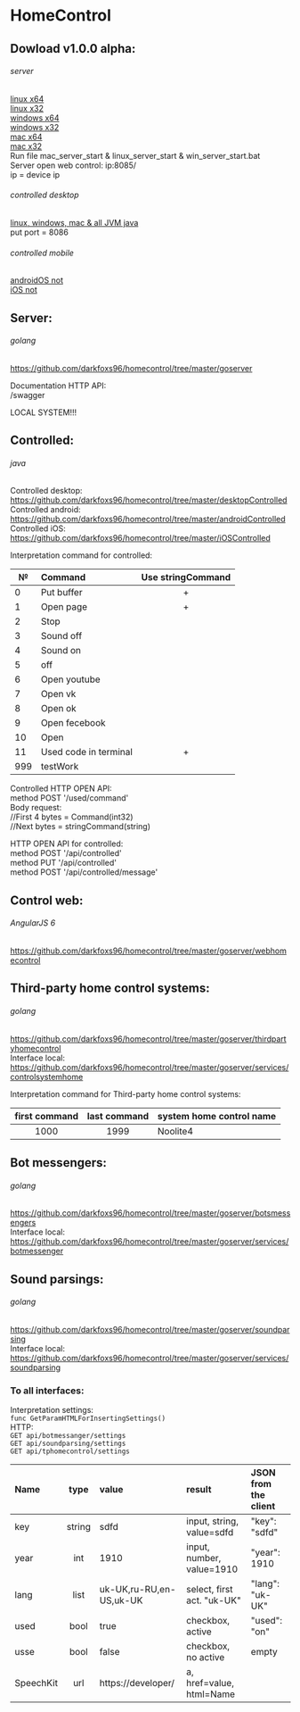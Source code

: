 # HomeControl

Dowload v1.0.0 alpha:  
-------  
###### server ######  
[linux x64](https://yadi.sk/d/-gZ0Ukfo3YAyEY)  
[linux x32](https://yadi.sk/d/0klunNZ43YAyDY)  
[windows x64](https://yadi.sk/d/4kPHF7sW3YAyN4)  
[windows x32](https://yadi.sk/d/hU1hXCag3YAyLz)  
[mac x64](https://yadi.sk/d/jlfZuvYe3YAyHQ)  
[mac x32](https://yadi.sk/d/_aS3I8tL3YAyGM)  
Run file mac_server_start & linux_server_start & win_server_start.bat  
Server open web control: ip:8085/  
ip = device ip  

###### controlled desktop ######  
[linux, windows, mac & all JVM java](https://yadi.sk/d/yHijZIaP3YAGsj)  
put port = 8086

###### controlled mobile ######  
[androidOS not](/)  
[iOS not](/)  

Server:
-------  
###### golang ######  
https://github.com/darkfoxs96/homecontrol/tree/master/goserver  

Documentation HTTP API:  
/swagger

LOCAL SYSTEM!!!

Controlled:
-------  
###### java ######  
Controlled desktop: https://github.com/darkfoxs96/homecontrol/tree/master/desktopControlled  
Controlled android: https://github.com/darkfoxs96/homecontrol/tree/master/androidControlled  
Controlled iOS: https://github.com/darkfoxs96/homecontrol/tree/master/iOSControlled  

Interpretation command for controlled:

| №       | Command                         | Use stringCommand  |
| ------- | :------------------------------ | :----------------: |
| 0       | Put buffer                      | +                  |
| 1       | Open page                       | +                  |
| 2       | Stop                            |                    |
| 3       | Sound off                       |                    |
| 4       | Sound on                        |                    |
| 5       | off                             |                    |
| 6       | Open youtube                    |                    |
| 7       | Open vk                         |                    |
| 8       | Open ok                         |                    |
| 9       | Open fecebook                   |                    |
| 10      | Open                            |                    |
| 11      | Used code in terminal           | +                  |
| 999     | testWork                        |                    |

Controlled HTTP OPEN API:  
method POST '/used/command'  
Body request:  
//First 4 bytes = Command(int32)   
//Next bytes = stringCommand(string)

HTTP OPEN API for controlled:  
method POST '/api/controlled'  
method PUT '/api/controlled'  
method POST '/api/controlled/message'

Control web:
-------  
###### AngularJS 6 ######  
https://github.com/darkfoxs96/homecontrol/tree/master/goserver/webhomecontrol

Third-party home control systems:
-------
###### golang ######  
https://github.com/darkfoxs96/homecontrol/tree/master/goserver/thirdpartyhomecontrol   
Interface local:  
https://github.com/darkfoxs96/homecontrol/tree/master/goserver/services/controlsystemhome  

Interpretation command for Third-party home control systems:  

| first command | last command | system home control name |
| :-----------: | :----------: | ------------------------ |
| 1000          | 1999         | Noolite4                 |

Bot messengers:
-------
###### golang ######  
https://github.com/darkfoxs96/homecontrol/tree/master/goserver/botsmessengers   
Interface local:  
https://github.com/darkfoxs96/homecontrol/tree/master/goserver/services/botmessenger

Sound parsings:
-------
###### golang ######  
https://github.com/darkfoxs96/homecontrol/tree/master/goserver/soundparsing  
Interface local:  
https://github.com/darkfoxs96/homecontrol/tree/master/goserver/services/soundparsing

### To all interfaces: ###
Interpretation settings:  
```func GetParamHTMLForInsertingSettings()```  
HTTP:  
```GET api/botmessanger/settings```  
```GET api/soundparsing/settings```  
```GET api/tphomecontrol/settings```  

| Name          | type         | value                    | result                      | JSON from the client |
| :------------ | :----------: | :----------------------- | :-------------------------- | :------------------- |
| key           | string       | sdfd                     | input, string, value=sdfd   | "key": "sdfd"        |
| year          | int          | 1910                     | input, number, value=1910   | "year": 1910         |
| lang          | list         | uk-UK,ru-RU,en-US,uk-UK  | select, first act. "uk-UK"  | "lang": "uk-UK"      |
| used          | bool         | true                     | checkbox, active            | "used": "on"         |
| usse          | bool         | false                    | checkbox, no active         | empty                |
| SpeechKit     | url          | https://developer/       | a, href=value, html=Name    |                      |
